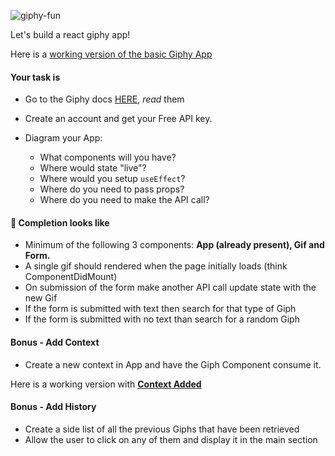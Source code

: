 ![giphy-fun](https://i.imgur.com/DrAlUbT.png)

Let's build a react giphy app!

Here is a [working version of the basic Giphy App](https://pl515.csb.app/)

#### Your task is

* Go to the Giphy docs [HERE](https://developers.giphy.com/docs/), _read_ them
* Create an account and get your Free API key.

* Diagram your App:
  * What components will you have?
  * Where would state "live"?
  * Where would you setup  `useEffect`?
  * Where do you need to pass props?
  * Where do you need to make the API call?

#### 🚀 Completion looks like

* Minimum of the following 3 components: **App (already present), Gif and Form.**
* A single gif should rendered when the page initially loads (think ComponentDidMount)
* On submission of the form make another API call update state with the new Gif
* If the form is submitted with text then search for that type of Giph
* If the form is submitted with no text than search for a random Giph

#### Bonus - Add Context

* Create a new context in App and have the Giph Component consume it.

Here is a working version with **[Context Added](<https://udt5gq.csb.app/>
)**

#### Bonus - Add History

* Create a side list of all the previous Giphs that have been retrieved
* Allow the user to click on any of them and display it in the main section
